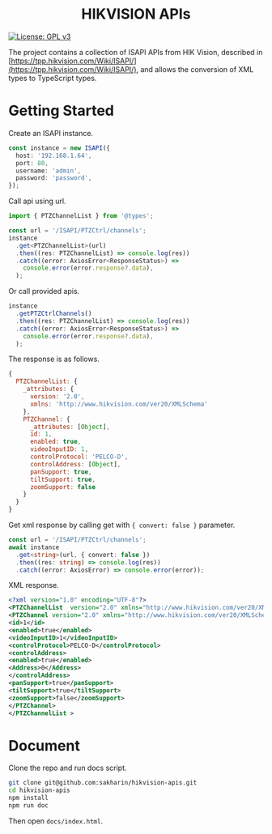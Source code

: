 <p align="center">
    <h1 align="center">HIKVISION APIs</h1>
</p>

[![License: GPL v3](https://img.shields.io/badge/License-GPLv3-blue.svg)](https://www.gnu.org/licenses/gpl-3.0)

The project contains a collection of ISAPI APIs from HIK Vision, described in [https://tpp.hikvision.com/Wiki/ISAPI/](https://tpp.hikvision.com/Wiki/ISAPI/), and allows the conversion of XML types to TypeScript types.

# Getting Started

Create an ISAPI instance.

```typescript
const instance = new ISAPI({
  host: '192.168.1.64',
  port: 80,
  username: 'admin',
  password: 'password',
});
```

Call api using url.

```typescript
import { PTZChannelList } from '@types';

const url = '/ISAPI/PTZCtrl/channels';
instance
  .get<PTZChannelList>(url)
  .then((res: PTZChannelList) => console.log(res))
  .catch((error: AxiosError<ResponseStatus>) =>
    console.error(error.response?.data),
  );
```

Or call provided apis.

```typescript
instance
  .getPTZCtrlChannels()
  .then((res: PTZChannelList) => console.log(res))
  .catch((error: AxiosError<ResponseStatus>) =>
    console.error(error.response?.data),
  );
```

The response is as follows.

```javascript
{
  PTZChannelList: {
    _attributes: {
      version: '2.0',
      xmlns: 'http://www.hikvision.com/ver20/XMLSchema'
    },
    PTZChannel: {
      _attributes: [Object],
      id: 1,
      enabled: true,
      videoInputID: 1,
      controlProtocol: 'PELCO-D',
      controlAddress: [Object],
      panSupport: true,
      tiltSupport: true,
      zoomSupport: false
    }
  }
}
```

Get xml response by calling get with `{ convert: false }` parameter.

```typescript
const url = '/ISAPI/PTZCtrl/channels';
await instance
  .get<string>(url, { convert: false })
  .then((res: string) => console.log(res))
  .catch((error: AxiosError) => console.error(error));
```

XML response.

```xml
<?xml version="1.0" encoding="UTF-8"?>
<PTZChannelList  version="2.0" xmlns="http://www.hikvision.com/ver20/XMLSchema">
<PTZChannel version="2.0" xmlns="http://www.hikvision.com/ver20/XMLSchema">
<id>1</id>
<enabled>true</enabled>
<videoInputID>1</videoInputID>
<controlProtocol>PELCO-D</controlProtocol>
<controlAddress>
<enabled>true</enabled>
<Address>0</Address>
</controlAddress>
<panSupport>true</panSupport>
<tiltSupport>true</tiltSupport>
<zoomSupport>false</zoomSupport>
</PTZChannel>
</PTZChannelList >
```

# Document

Clone the repo and run docs script.

```sh
git clone git@github.com:sakharin/hikvision-apis.git
cd hikvision-apis
npm install
npm run doc
```

Then open `docs/index.html`.
